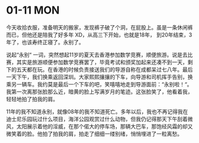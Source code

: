 # 01-11 MON



今天收拾衣服，准备明天的搬家，发现裤子破了个洞，在屁股上。虽是一条休闲裤而已，但他还是陪我了好多年 XD，从高三下开始，也就是18年， 到20年结束，3年了，也该寿终正寝了。永别了。

说起“永别“ 一词，突然想起11岁的夏天去香港参加数学竞赛，顺便旅游。说是去比赛，其实是旅游顺便参加数学竞赛罢了，毕竟考试和颁奖加起来还凑不到一天，剩下的五天都在玩。在香港的时候负责接送我们的导游自称在成都呆过七八年。最后一天下午，我们换乘返回深圳。大家熙熙攘攘的下车，向导游和司机挥手告别，换乘另一辆车。我约莫是最后一个下车的吧，笑嘻嘻地走到导游面前：“永别啦！“。我第一次离那张脸那么近，暗黄的脸上写满岁月的笔迹。这张脸笑了，他看着我，轻轻地拍了拍我的肩。

11年的我不知道永别，就像08年的我不知道死亡。多年以后，我也不再记得我在迪士尼乐园玩过什么项目，海洋公园观赏过什么动物，但我仍记得那天下午刮着微风，太阳展示着他的淫威，在那个偌大的停车场，那辆大巴车，那饱经风霜的却又微笑着的脸。他拍了拍我的肩，拍走了细细一缕别绪，悄悄埋进了一粒离愁。

